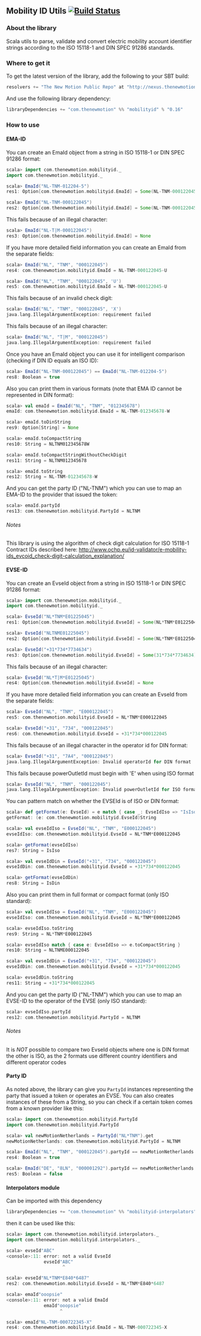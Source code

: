 ## Mobility ID Utils [![Build Status](https://travis-ci.org/thenewmotion/mobilityid.png?branch=master)](https://travis-ci.org/thenewmotion/mobilityid)

### About the library ###

Scala utils to parse, validate and convert electric mobility account
identifier strings according to the ISO 15118-1 and DIN SPEC 91286 standards.

### Where to get it ###

To get the latest version of the library, add the following to your SBT build:

``` scala
resolvers += "The New Motion Public Repo" at "http://nexus.thenewmotion.com/content/groups/public/"
```

And use the following library dependency:

``` scala
libraryDependencies += "com.thenewmotion" %% "mobilityid" % "0.16"
```

### How to use ###

#### EMA-ID ####

You can create an EmaId object from a string in ISO 15118-1 or DIN SPEC 91286 format:

``` scala
scala> import com.thenewmotion.mobilityid._
import com.thenewmotion.mobilityid._

scala> EmaId("NL-TNM-012204-5")
res1: Option[com.thenewmotion.mobilityid.EmaId] = Some(NL-TNM-000122045-U)

scala> EmaId("NL-TNM-000122045")
res2: Option[com.thenewmotion.mobilityid.EmaId] = Some(NL-TNM-000122045-U)
```

This fails because of an illegal character:

``` scala
scala> EmaId("NL-T|M-000122045")
res3: Option[com.thenewmotion.mobilityid.EmaId] = None
```

If you have more detailed field information you can create an EmaId from the separate fields:

``` scala
scala> EmaId("NL", "TNM", "000122045")
res4: com.thenewmotion.mobilityid.EmaId = NL-TNM-000122045-U

scala> EmaId("NL", "TNM", "000122045", 'U')
res5: com.thenewmotion.mobilityid.EmaId = NL-TNM-000122045-U
```

This fails because of an invalid check digit:

``` scala
scala> EmaId("NL", "TNM", "000122045", 'X')
java.lang.IllegalArgumentException: requirement failed
```

This fails because of an illegal character:

```  scala
scala> EmaId("NL", "T|M", "000122045")
java.lang.IllegalArgumentException: requirement failed
```

Once you have an EmaId object you can use it for intelligent comparison (checking if DIN ID equals an ISO ID):

``` scala
scala> EmaId("NL-TNM-000122045") == EmaId("NL-TNM-012204-5")
res8: Boolean = true
```

Also you can print them in various formats (note that EMA ID cannot be represented in DIN format):

``` scala
scala> val emaId = EmaId("NL", "TNM", "012345678")
emaId: com.thenewmotion.mobilityid.EmaId = NL-TNM-012345678-W

scala> emaId.toDinString
res9: Option[String] = None

scala> emaId.toCompactString
res10: String = NLTNM012345678W

scala> emaId.toCompactStringWithoutCheckDigit
res11: String = NLTNM012345678

scala> emaId.toString
res12: String = NL-TNM-012345678-W
```

And you can get the party ID ("NL-TNM") which you can use to map an EMA-ID to the provider that issued the token:

``` scala
scala> emaId.partyId
res13: com.thenewmotion.mobilityid.PartyId = NLTNM
```

###### Notes

This library is using the algorithm of check digit calculation for ISO 15118-1 Contract IDs described here:
http://www.ochp.eu/id-validator/e-mobility-ids_evcoid_check-digit-calculation_explanation/

#### EVSE-ID ####

You can create an EvseId object from a string in ISO 15118-1 or DIN SPEC 91286 format:

``` scala
scala> import com.thenewmotion.mobilityid._
import com.thenewmotion.mobilityid._

scala> EvseId("NL*TNM*E01225045")
res1: Option[com.thenewmotion.mobilityid.EvseId] = Some(NL*TNM*E01225045)

scala> EvseId("NLTNME01225045")
res2: Option[com.thenewmotion.mobilityid.EvseId] = Some(NL*TNM*E01225045)

scala> EvseId("+31*734*7734634")
res3: Option[com.thenewmotion.mobilityid.EvseId] = Some(31*734*7734634)
```

This fails because of an illegal character:

``` scala
scala> EvseId("NL*T|M*E01225045")
res4: Option[com.thenewmotion.mobilityid.EvseId] = None
```

If you have more detailed field information you can create an EvseId from the separate fields:

``` scala
scala> EvseId("NL", "TNM", "E000122045")
res5: com.thenewmotion.mobilityid.EvseId = NL*TNM*E000122045

scala> EvseId("+31", "734", "000122045")
res6: com.thenewmotion.mobilityid.EvseId = +31*734*000122045
```

This fails because of an illegal character in the operator id for DIN format:

```  scala
scala> EvseId("+31", "7A4", "000122045")
java.lang.IllegalArgumentException: Invalid operatorId for DIN format
```

This fails because powerOutletId must begin with 'E' when using ISO format

```  scala
scala> EvseId("NL", "TNM", "000122045")
java.lang.IllegalArgumentException: Invalid powerOutletId for ISO format
```

You can pattern match on whether the EVSEId is of ISO or DIN format:

```scala
scala> def getFormat(e: EvseId) = e match { case _: EvseIdIso => "IsIso" case _: EvseIdDin => "IsDin" }
getFormat: (e: com.thenewmotion.mobilityid.EvseId)String

scala> val evseIdIso = EvseId("NL", "TNM", "E000122045")
evseIdIso: com.thenewmotion.mobilityid.EvseId = NL*TNM*E000122045

scala> getFormat(evseIdIso)
res7: String = IsIso

scala> val evseIdDin = EvseId("+31", "734", "000122045")
evseIdDin: com.thenewmotion.mobilityid.EvseId = +31*734*000122045

scala> getFormat(evseIdDin)
res8: String = IsDin

```

Also you can print them in full format or compact format (only ISO standard):

``` scala
scala> val evseIdIso = EvseId("NL", "TNM", "E000122045")
evseIdIso: com.thenewmotion.mobilityid.EvseId = NL*TNM*E000122045

scala> evseIdIso.toString
res9: String = NL*TNM*E000122045

scala> evseIdIso match { case e: EvseIdIso => e.toCompactString }
res10: String = NLTNME000122045

scala> val evseIdDin = EvseId("+31", "734", "000122045")
evseIdDin: com.thenewmotion.mobilityid.EvseId = +31*734*000122045

scala> evseIdDin.toString
res11: String = +31*734*000122045

```

And you can get the party ID ("NL-TNM") which you can use to map an
EVSE-ID to the operator of the EVSE (only ISO standard):

``` scala
scala> evseIdIso.partyId
res12: com.thenewmotion.mobilityid.PartyId = NLTNM
```

###### Notes

It is *NOT* possible to compare two EvseId objects where one is DIN format the other is ISO, as the 2 formats use different country identifiers and different operator codes


#### Party ID ####

As noted above, the library can give you `PartyId` instances representing the party that issued a token or operates an
EVSE. You can also creates instances of these from a String, so you can check if a certain token comes from a known
provider like this:

``` scala
scala> import com.thenewmotion.mobilityid.PartyId
import com.thenewmotion.mobilityid.PartyId

scala> val newMotionNetherlands = PartyId("NL*TNM").get
newMotionNetherlands: com.thenewmotion.mobilityid.PartyId = NLTNM

scala> EmaId("NL", "TNM", "000122045").partyId == newMotionNetherlands
res4: Boolean = true

scala> EmaId("DE", "8LN", "000001292").partyId == newMotionNetherlands
res5: Boolean = false
```

#### Interpolators module ####

Can be imported with this dependency

``` scala
libraryDependencies += "com.thenewmotion" %% "mobilityid-interpolators" % "0.16"
```

then it can be used like this:

``` scala
scala> import com.thenewmotion.mobilityid.interpolators._
import com.thenewmotion.mobilityid.interpolators._

scala> evseId"ABC"
<console>:11: error: not a valid EvseId
              evseId"ABC"
                     ^

scala> evseId"NL*TNM*E840*6487"
res2: com.thenewmotion.mobilityid.EvseId = NL*TNM*E840*6487

scala> emaId"ooopsie"
<console>:11: error: not a valid EmaId
              emaId"ooopsie"
                    ^

scala> emaId"NL-TNM-000722345-X"
res4: com.thenewmotion.mobilityid.EmaId = NL-TNM-000722345-X
```

